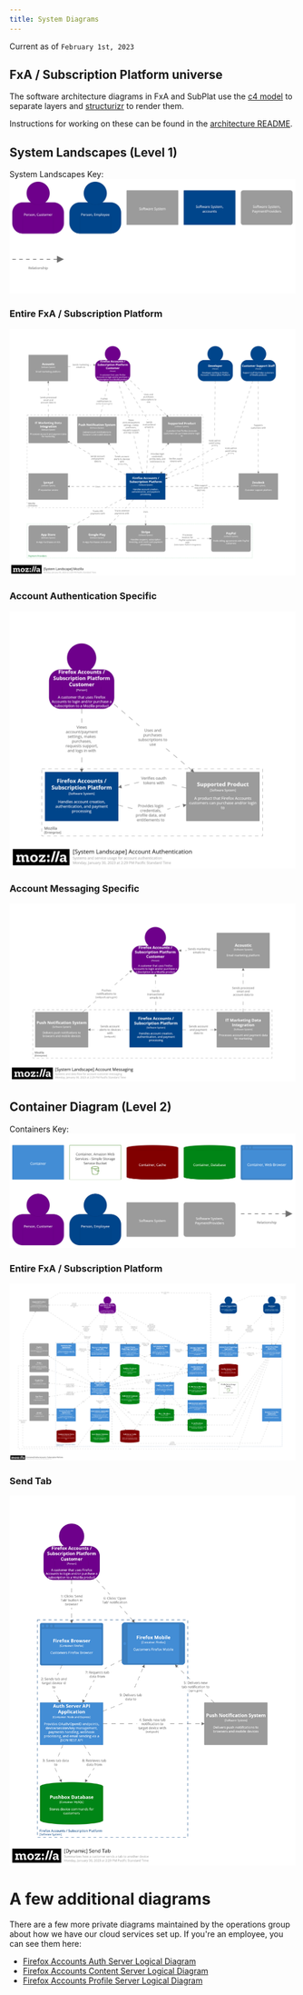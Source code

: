 ```yaml
---
title: System Diagrams
---
```


Current as of `February 1st, 2023`

## FxA / Subscription Platform universe

The software architecture diagrams in FxA and SubPlat use the [c4 model](https://c4model.com) to separate layers and [structurizr](https://structurizr.com/) to render them.

Instructions for working on these can be found in the [architecture README](https://github.com/mozilla/ecosystem-platform/tree/master/architecture-diagrams).

## System Landscapes (Level 1)

System Landscapes Key:
![](../../static/diagrams/structurizr-1-SystemLandscape-key.png)

### Entire FxA / Subscription Platform

![](../../static/diagrams/structurizr-1-SystemLandscape.png)

### Account Authentication Specific

![](../../static/diagrams/structurizr-1-AccountAuthenticationSystemLandscape.png)

### Account Messaging Specific

![](../../static/diagrams/structurizr-1-AccountSystemLandscape.png)

## Container Diagram (Level 2)

Containers Key:
![](../../static/diagrams/structurizr-1-Containers-key.png)

### Entire FxA / Subscription Platform

![](../../static/diagrams/structurizr-1-Containers.png)

### Send Tab

![](../../static/diagrams/structurizr-1-SendTab.png)

# A few additional diagrams

There are a few more private diagrams maintained by the operations group about
how we have our cloud services set up. If you're an employee, you can see
them here:

- [Firefox Accounts Auth Server Logical Diagram][fxa_auth_diagram]
- [Firefox Accounts Content Server Logical Diagram][fxa_content_diagram]
- [Firefox Accounts Profile Server Logical Diagram][fxa_profile_diagram]

[fxa_auth_diagram]: https://mana.mozilla.org/wiki/display/SVCOPS/FxA+Auth+Server+Logical+Diagram
[fxa_content_diagram]: https://mana.mozilla.org/wiki/display/SVCOPS/FxA+Content+Server+Logical+Diagram
[fxa_profile_diagram]: https://mana.mozilla.org/wiki/display/SVCOPS/FxA+Profile+Server+Logical+Diagram
